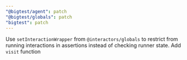 ```yaml
---
"@bigtest/agent": patch
"@bigtest/globals": patch
"bigtest": patch
---
```


Use `setInteractionWrapper` from `@interactors/globals` to restrict from running interactions in assertions instead of checking runner state.
Add `visit` function
